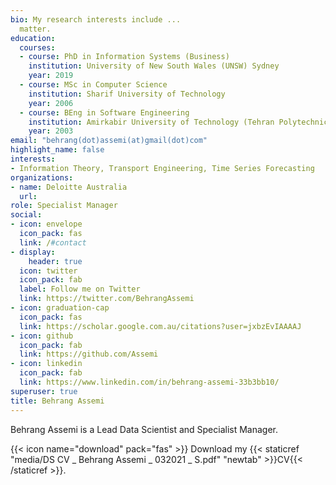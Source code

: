 ```yaml
---
bio: My research interests include ...
  matter.
education:
  courses:
  - course: PhD in Information Systems (Business)
    institution: University of New South Wales (UNSW) Sydney
    year: 2019
  - course: MSc in Computer Science
    institution: Sharif University of Technology
    year: 2006
  - course: BEng in Software Engineering
    institution: Amirkabir University of Technology (Tehran Polytechnic)
    year: 2003
email: "behrang(dot)assemi(at)gmail(dot)com"
highlight_name: false
interests:
- Information Theory, Transport Engineering, Time Series Forecasting
organizations:
- name: Deloitte Australia
  url: 
role: Specialist Manager
social:
- icon: envelope
  icon_pack: fas
  link: /#contact
- display:
    header: true
  icon: twitter
  icon_pack: fab
  label: Follow me on Twitter
  link: https://twitter.com/BehrangAssemi
- icon: graduation-cap
  icon_pack: fas
  link: https://scholar.google.com.au/citations?user=jxbzEvIAAAAJ
- icon: github
  icon_pack: fab
  link: https://github.com/Assemi
- icon: linkedin
  icon_pack: fab
  link: https://www.linkedin.com/in/behrang-assemi-33b3bb10/
superuser: true
title: Behrang Assemi
---
```


Behrang Assemi is a Lead Data Scientist and Specialist Manager.

{{< icon name="download" pack="fas" >}} Download my {{< staticref "media/DS CV _ Behrang Assemi _ 032021 _ S.pdf" "newtab" >}}CV{{< /staticref >}}.
